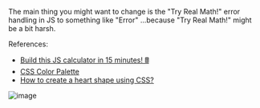 The main thing you might want to change is the "Try Real Math!" error handling in JS to something like "Error" ...because "Try Real Math!" might be a bit harsh.

<p>References:
    <ul>
        <li>
            <a href="https://www.youtube.com/watch?v=I5kj-YsmWjM&ab_channel=BroCode" target="_blank">
                Build this JS calculator in 15 minutes! 🖩
            </a>
        </li>
        
</li>
<li>
    <a href="https://palettes.shecodes.io/palettes/1395" target="_blank">
        CSS Color Palette
    </a>
    <li>
        <a href="https://stackoverflow.com/questions/17386168/how-to-create-a-heart-shape-using-css" target="_blank">
            How to create a heart shape using CSS?
        </a>
    </li> 
</ul>
</p>

![image](https://github.com/BarbieDreamz/Pastel-Heart-Calculator/assets/78175897/08eeb561-f862-44e8-bf64-0db2011c583b)

